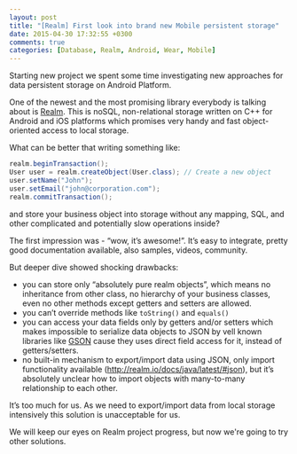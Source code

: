 ```yaml
---
layout: post
title: "[Realm] First look into brand new Mobile persistent storage"
date: 2015-04-30 17:32:55 +0300
comments: true
categories: [Database, Realm, Android, Wear, Mobile]
---
```


Starting new project we spent some time investigating new approaches for data persistent storage on Android Platform.

One of the newest and the most promising library everybody is talking about is [Realm](http://realm.io).
This is noSQL, non-relational storage written on C++ for Android and iOS platforms which promises very handy and fast object-oriented access to local storage.

What can be better that writing something like:

```Java
realm.beginTransaction();
User user = realm.createObject(User.class); // Create a new object
user.setName("John");
user.setEmail("john@corporation.com");
realm.commitTransaction();
```

and store your business object into storage without any mapping, SQL, and other complicated and potentially slow operations inside?

The first impression was - “wow, it’s awesome!”.
It’s easy to integrate, pretty good documentation available, also samples, videos, community.

But deeper dive showed shocking drawbacks: <!--more-->

- you can store only “absolutely pure realm objects”, which means no inheritance from other class, no hierarchy  of your business classes, even no other methods except getters and setters are allowed. 
- you can’t override methods like `toString()` and `equals()`
- you can access your data fields only by getters and/or setters which makes impossible to serialize data objects to JSON by vell known libraries like [GSON](https://code.google.com/p/google-gson/) cause they uses direct field access for it, instead of getters/setters.
- no built-in mechanism to export/import data using JSON, only import functionality available (http://realm.io/docs/java/latest/#json), but it’s absolutely unclear how to import objects with many-to-many relationship to each other.

It’s too much for us. As we need to export/import data from local storage intensively this solution is unacceptable for us.

We will keep our eyes on Realm project progress, but now we're going to try other solutions.
